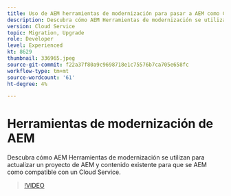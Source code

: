 ```yaml
---
title: Uso de AEM herramientas de modernización para pasar a AEM como Cloud Service
description: Descubra cómo AEM Herramientas de modernización se utilizan para actualizar un proyecto de AEM y contenido existente para que se AEM como compatible con un Cloud Service.
version: Cloud Service
topic: Migration, Upgrade
role: Developer
level: Experienced
kt: 8629
thumbnail: 336965.jpeg
source-git-commit: f22a37f80a9c9698718e1c75576b7ca705e658fc
workflow-type: tm+mt
source-wordcount: '61'
ht-degree: 4%

---
```



# Herramientas de modernización de AEM

Descubra cómo AEM Herramientas de modernización se utilizan para actualizar un proyecto de AEM y contenido existente para que se AEM como compatible con un Cloud Service.

>[!VIDEO](https://video.tv.adobe.com/v/336965/?quality=12&learn=on)
